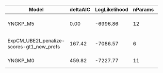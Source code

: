 | Model                                     | deltaAIC | LogLikelihood | nParams | ParamValues                                   |
|-------------------------------------------|----------|---------------|---------|-----------------------------------------------|
| YNGKP_M5                                  | 0.00     | -6996.86      | 12      | alpha_omega=0.39, beta_omega=1.95, kappa=1.63 |
| ExpCM_UBE2I_penalize-scores-gt1_new_prefs | 167.42   | -7086.57      | 6       | beta=0.64, kappa=1.90, omega=0.13             |
| YNGKP_M0                                  | 459.82   | -7227.77      | 11      | kappa=1.62, omega=0.08                        |